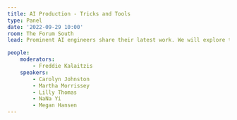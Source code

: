```yaml
---
title: AI Production - Tricks and Tools
type: Panel
date: '2022-09-29 10:00'
room: The Forum South
lead: Prominent AI engineers share their latest work. We will explore the bounds of what is possible with AI and Earth data. Each researcher will share the elements that comprise their modern AI stack -- from managing data, measuring and communicating accuracy, scaling inference, and communicating results.

people:
    moderators: 
        - Freddie Kalaitzis
    speakers:
        - Carolyn Johnston
        - Martha Morrissey
        - Lilly Thomas
        - NaNa Yi
        - Megan Hansen
---
```

